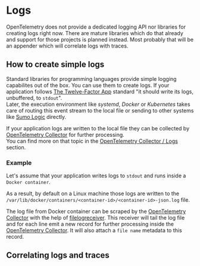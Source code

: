 # Logs

OpenTelemetry does not provide a dedicated logging API nor libraries for creating logs right now. There are mature libraries which do that already and support for those projects is planned instead. Most probably that will be an appender which will correlate logs with traces.

## How to create simple logs

Standard libraries for programming languages provide simple logging capabilites out of the box. You can use them to create logs. If your application follows [The Twelve-Factor App](https://12factor.net/logs) standard "it should write its logs, unbuffered, to `stdout`".  
Later, the execution environment like _systemd_, _Docker_ or _Kubernetes_ takes care of routing this event stream to the local file or sending to other systems like [Sumo Logic](http://sumologic.com) directly.

If your application logs are written to the local file they can be collected by [OpenTelemetry Collector](../otelcol/logs.md) for further processing.  
You can find more on that topic in the [OpenTelemetry Collector / Logs](../otelcol/logs.md) section.

### Example

Let's assume that your application writes logs to `stdout` and runs inside a `Docker container`.

As a result, by default on a Linux machine those logs are written to the `/var/lib/docker/containers/<container-id>/<container-id>-json.log` file.

The log file from Docker container can be scraped by the [OpenTelemetry Collector](../otelcol/logs.md) with the help of [filelogreceiver](https://github.com/open-telemetry/opentelemetry-collector-contrib/tree/main/receiver/filelogreceiver). This receiver will tail the log file and for each line emit a new record for further processing inside the [OpenTelemetry Collector](../otelcol/README.md). It will also attach a `file name` metadata to this record.  

## Correlating logs and traces
